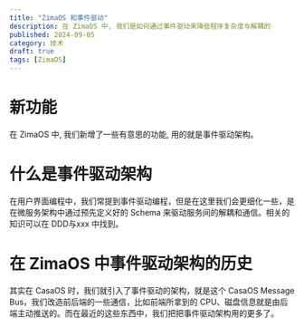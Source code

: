 ```yaml
---
title: "ZimaOS 和事件驱动"
description: 在 ZimaOS 中, 我们是如何通过事件驱动来降低程序复杂度与解耦的
published: 2024-09-05
category: 技术
draft: true
tags: [ZimaOS] 
---
```


# 新功能
在 ZimaOS 中, 我们新增了一些有意思的功能, 用的就是事件驱动架构。

# 什么是事件驱动架构
在用户界面编程中，我们常提到事件驱动编程，但是在这里我们会更细化一些，是在微服务架构中通过预先定义好的 Schema 来驱动服务间的解耦和通信。相关的知识可以在 DDD与xxx 中找到。

# 在 ZimaOS 中事件驱动架构的历史
其实在 CasaOS 时，我们就引入了事件驱动的架构，就是这个 CasaOS Message Bus，我们改造前后端的一些通信，比如前端所拿到的 CPU、磁盘信息就是由后端主动推送的。而在最近的这些东西中，我们把把事件驱动架构用的更多了。
